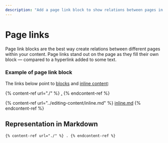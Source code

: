 ```yaml
---
description: "Add a page link block to show relations between pages in your space —\_and to highlight an important link on your page"
---
```


# Page links

Page link blocks are the best way create relations between different pages within your content. Page links stand out on the page as they fill their own block — compared to a hyperlink added to some text.

### Example of page link block

The links below point to [blocks](./) and [inline content](../editing-content/inline.md):

{% content-ref url="./" %}
[.](./)
{% endcontent-ref %}

{% content-ref url="../editing-content/inline.md" %}
[inline.md](../editing-content/inline.md)
{% endcontent-ref %}

## Representation in Markdown

```markdown
{% content-ref url="./" %} . {% endcontent-ref %}
```
